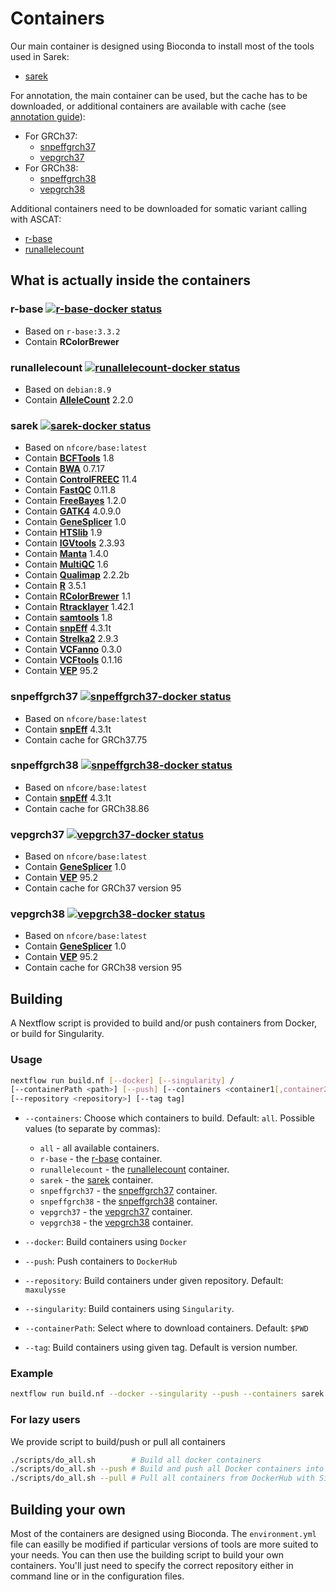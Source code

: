 # Containers

Our main container is designed using Bioconda to install most of the tools used in Sarek:
- [sarek](#sarek-)

For annotation, the main container can be used, but the cache has to be downloaded, or additional containers are available with cache (see [annotation guide](ANNOTATION.md)):
- For GRCh37:
  - [snpeffgrch37](#snpeffgrch37-)
  - [vepgrch37](#vepgrch37-)
- For GRCh38:
  - [snpeffgrch38](#snpeffgrch38-)
  - [vepgrch38](#vepgrch38-)

Additional containers need to be downloaded for somatic variant calling with ASCAT:
  - [r-base](#r-base-)
  - [runallelecount](#runallelecount-)

## What is actually inside the containers

### r-base [![r-base-docker status][r-base-docker-badge]][r-base-docker-link]

 - Based on `r-base:3.3.2`
 - Contain **RColorBrewer**

### runallelecount [![runallelecount-docker status][runallelecount-docker-badge]][runallelecount-docker-link]

- Based on `debian:8.9`
- Contain **[AlleleCount][allelecount-link]** 2.2.0

### sarek [![sarek-docker status][sarek-docker-badge]][sarek-docker-link]

- Based on `nfcore/base:latest`
- Contain **[BCFTools][bcftools-link]** 1.8
- Contain **[BWA][bwa-link]** 0.7.17
- Contain **[ControlFREEC][controlfreec-link]** 11.4
- Contain **[FastQC][fastqc-link]** 0.11.8
- Contain **[FreeBayes][freebayes-link]** 1.2.0
- Contain **[GATK4][gatk4-link]** 4.0.9.0
- Contain **[GeneSplicer][genesplicer-link]** 1.0
- Contain **[HTSlib][htslib-link]** 1.9
- Contain **[IGVtools][igvtools-link]** 2.3.93
- Contain **[Manta][manta-link]** 1.4.0
- Contain **[MultiQC][multiqc-link]** 1.6
- Contain **[Qualimap][qualimap-link]** 2.2.2b
- Contain **[R][r-link]** 3.5.1
- Contain **[RColorBrewer][rcolorbrewer-link]** 1.1
- Contain **[Rtracklayer][rtracklayer-link]** 1.42.1
- Contain **[samtools][samtools-link]** 1.8
- Contain **[snpEff][snpeff-link]** 4.3.1t
- Contain **[Strelka2][strelka-link]** 2.9.3
- Contain **[VCFanno][vcfanno-link]** 0.3.0
- Contain **[VCFtools][vcftools-link]** 0.1.16
- Contain **[VEP][vep-link]** 95.2

### snpeffgrch37 [![snpeffgrch37-docker status][snpeffgrch37-docker-badge]][snpeffgrch37-docker-link]

- Based on `nfcore/base:latest`
- Contain **[snpEff][snpeff-link]** 4.3.1t
- Contain cache for GRCh37.75

### snpeffgrch38 [![snpeffgrch38-docker status][snpeffgrch38-docker-badge]][snpeffgrch38-docker-link]

- Based on `nfcore/base:latest`
- Contain **[snpEff][snpeff-link]** 4.3.1t
- Contain cache for GRCh38.86

### vepgrch37 [![vepgrch37-docker status][vepgrch37-docker-badge]][vepgrch37-docker-link]

- Based on `nfcore/base:latest`
- Contain **[GeneSplicer][genesplicer-link]** 1.0
- Contain **[VEP][vep-link]** 95.2
- Contain cache for GRCh37 version 95

### vepgrch38 [![vepgrch38-docker status][vepgrch38-docker-badge]][vepgrch38-docker-link]

- Based on `nfcore/base:latest`
- Contain **[GeneSplicer][genesplicer-link]** 1.0
- Contain **[VEP][vep-link]** 95.2
- Contain cache for GRCh38 version 95

## Building

A Nextflow script is provided to build and/or push containers from Docker, or build for Singularity.

### Usage

```bash
nextflow run build.nf [--docker] [--singularity] /
[--containerPath <path>] [--push] [--containers <container1[,container2..]>] /
[--repository <repository>] [--tag tag]
```

- `--containers`: Choose which containers to build.
Default: `all`.
Possible values (to separate by commas):
  - `all` -  all available containers.
  - `r-base` - the [r-base](#r-base-) container.
  - `runallelecount` - the [runallelecount](#runallelecount-) container.
  - `sarek` - the [sarek](#sarek-) container.
  - `snpeffgrch37` - the [snpeffgrch37](#snpeffgrch37-) container.
  - `snpeffgrch38` - the [snpeffgrch38](#snpeffgrch38-) container.
  - `vepgrch37` - the [vepgrch37](#vepgrch37-) container.
  - `vepgrch38` - the [vepgrch38](#vepgrch38-) container.

- `--docker`: Build containers using `Docker`
- `--push`: Push containers to `DockerHub`
- `--repository`: Build containers under given repository.
Default: `maxulysse`
- `--singularity`: Build containers using `Singularity`.
- `--containerPath`: Select where to download containers.
Default: `$PWD`
- `--tag`: Build containers using given tag.
Default is version number.

### Example

```bash
nextflow run build.nf --docker --singularity --push --containers sarek
```

### For lazy users
We provide script to build/push or pull all containers
```bash
./scripts/do_all.sh        # Build all docker containers
./scripts/do_all.sh --push # Build and push all Docker containers into DockerHub
./scripts/do_all.sh --pull # Pull all containers from DockerHub with Singularity
```

## Building your own
Most of the containers are designed using Bioconda.
The `environment.yml` file can easilly be modified if particular versions of tools are more suited to your needs.
You can then use the building script to build your own containers.
You'll just need to specify the correct repository either in command line or in the configuration files.

[allelecount-link]: https://github.com/cancerit/alleleCount
[bcftools-link]: https://github.com/samtools/bcftools
[bwa-link]: https://github.com/lh3/bwa
[controlfreec-link]: https://github.com/BoevaLab/FREEC/
[fastqc-link]: http://www.bioinformatics.babraham.ac.uk/projects/fastqc/
[freebayes-link]: https://github.com/ekg/freebayes
[gatk4-link]: https://github.com/broadinstitute/gatk
[genesplicer-link]: https://ccb.jhu.edu/software/genesplicer/
[htslib-link]: https://github.com/samtools/htslib
[igvtools-link]: http://software.broadinstitute.org/software/igv/
[manta-link]: https://github.com/Illumina/manta
[multiqc-link]: https://github.com/ewels/MultiQC/
[qualimap-link]: http://qualimap.bioinfo.cipf.es
[r-base-docker-badge]: https://img.shields.io/docker/automated/maxulysse/r-base.svg
[r-base-docker-link]: https://hub.docker.com/r/maxulysse/r-base
[r-link]: https://www.r-project.org/
[rcolorbrewer-link]: https://CRAN.R-project.org/package=RColorBrewer
[rtracklayer-link]: https://www.bioconductor.org/packages/release/bioc/html/rtracklayer.html
[runallelecount-docker-badge]: https://img.shields.io/docker/automated/maxulysse/runallelecount.svg
[runallelecount-docker-link]: https://hub.docker.com/r/maxulysse/runallelecount
[samtools-link]: https://github.com/samtools/samtools
[sarek-docker-badge]: https://img.shields.io/docker/automated/maxulysse/sarek.svg
[sarek-docker-link]: https://hub.docker.com/r/maxulysse/sarek
[snpeff-link]: http://snpeff.sourceforge.net/
[snpeffgrch37-docker-badge]: https://img.shields.io/docker/automated/maxulysse/snpeffgrch37.svg
[snpeffgrch37-docker-link]: https://hub.docker.com/r/maxulysse/snpeffgrch37
[snpeffgrch38-docker-badge]: https://img.shields.io/docker/automated/maxulysse/snpeffgrch38.svg
[snpeffgrch38-docker-link]: https://hub.docker.com/r/maxulysse/snpeffgrch38
[strelka-link]: https://github.com/Illumina/strelka
[vcfanno-link]: https://github.com/brentp/vcfanno
[vcftools-link]: https://vcftools.github.io/index.html
[vep-link]: https://github.com/Ensembl/ensembl-vep
[vepgrch37-docker-badge]: https://img.shields.io/docker/automated/maxulysse/vepgrch37.svg
[vepgrch37-docker-link]: https://hub.docker.com/r/maxulysse/vepgrch37
[vepgrch38-docker-badge]: https://img.shields.io/docker/automated/maxulysse/vepgrch38.svg
[vepgrch38-docker-link]: https://hub.docker.com/r/maxulysse/vepgrch38
